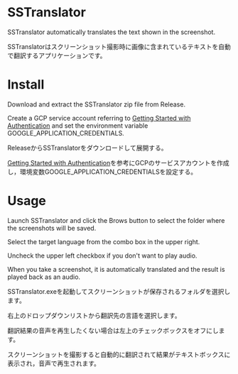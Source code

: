 # SSTranslator
SSTranslator automatically translates the text shown in the screenshot.

SSTranslatorはスクリーンショット撮影時に画像に含まれているテキストを自動で翻訳するアプリケーションです。

# Install
Download and extract the SSTranslator zip file from Release.

Create a GCP service account referring to [Getting Started with Authentication](https://cloud.google.com/docs/authentication/getting-started) and set the environment variable GOOGLE_APPLICATION_CREDENTIALS.


ReleaseからSSTranslatorをダウンロードして展開する。

[Getting Started with Authentication](https://cloud.google.com/docs/authentication/getting-started)を参考にGCPのサービスアカウントを作成し，環境変数GOOGLE_APPLICATION_CREDENTIALSを設定する。

# Usage

Launch SSTranslator and click the Brows button to select the folder where the screenshots will be saved.

Select the target language from the combo box in the upper right.

Uncheck the upper left checkbox if you don't want to play audio.

When you take a screenshot, it is automatically translated and the result is played back as an audio.


SSTranslator.exeを起動してスクリーンショットが保存されるフォルダを選択します。

右上のドロップダウンリストから翻訳先の言語を選択します。

翻訳結果の音声を再生したくない場合は左上のチェックボックスをオフにします。

スクリーンショットを撮影すると自動的に翻訳されて結果がテキストボックスに表示され，音声で再生されます。
